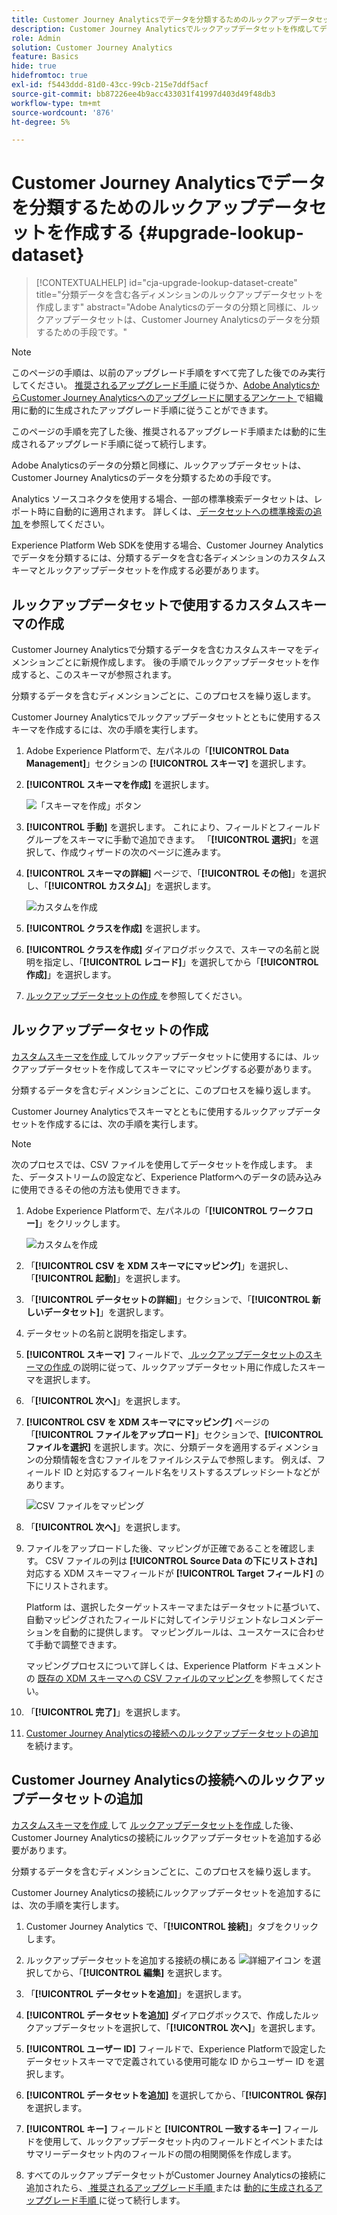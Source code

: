 ```yaml
---
title: Customer Journey Analyticsでデータを分類するためのルックアップデータセットを作成する
description: Customer Journey Analyticsでルックアップデータセットを作成してデータを分類する方法を説明します
role: Admin
solution: Customer Journey Analytics
feature: Basics
hide: true
hidefromtoc: true
exl-id: f5443ddd-81d0-43cc-99cb-215e7ddf5acf
source-git-commit: bb87226ee4b9acc433031f41997d403d49f48db3
workflow-type: tm+mt
source-wordcount: '876'
ht-degree: 5%

---
```


# Customer Journey Analyticsでデータを分類するためのルックアップデータセットを作成する {#upgrade-lookup-dataset}

<!-- markdownlint-disable MD034 -->

>[!CONTEXTUALHELP]
>id="cja-upgrade-lookup-dataset-create"
>title="分類データを含む各ディメンションのルックアップデータセットを作成します"
>abstract="Adobe Analyticsのデータの分類と同様に、ルックアップデータセットは、Customer Journey Analyticsのデータを分類するための手段です。"

<!-- markdownlint-enable MD034 -->

>[!NOTE]
> 
>このページの手順は、以前のアップグレード手順をすべて完了した後でのみ実行してください。 [ 推奨されるアップグレード手順 ](/help/getting-started/cja-upgrade/cja-upgrade-recommendations.md#recommended-upgrade-steps-for-most-organizations) に従うか、[Adobe AnalyticsからCustomer Journey Analyticsへのアップグレードに関するアンケート ](https://gigazelle.github.io/cja-ttv/) で組織用に動的に生成されたアップグレード手順に従うことができます。
>
>このページの手順を完了した後、推奨されるアップグレード手順または動的に生成されるアップグレード手順に従って続行します。

Adobe Analyticsのデータの分類と同様に、ルックアップデータセットは、Customer Journey Analyticsのデータを分類するための手段です。

Analytics ソースコネクタを使用する場合、一部の標準検索データセットは、レポート時に自動的に適用されます。 詳しくは、[ データセットへの標準検索の追加 ](/help/connections/standard-lookups.md) を参照してください。

Experience Platform Web SDKを使用する場合、Customer Journey Analyticsでデータを分類するには、分類するデータを含む各ディメンションのカスタムスキーマとルックアップデータセットを作成する必要があります。

## ルックアップデータセットで使用するカスタムスキーマの作成

Customer Journey Analyticsで分類するデータを含むカスタムスキーマをディメンションごとに新規作成します。 後の手順でルックアップデータセットを作成すると、このスキーマが参照されます。

分類するデータを含むディメンションごとに、このプロセスを繰り返します。

Customer Journey Analyticsでルックアップデータセットとともに使用するスキーマを作成するには、次の手順を実行します。

1. Adobe Experience Platformで、左パネルの「**[!UICONTROL Data Management]**」セクションの **[!UICONTROL スキーマ]** を選択します。

1. **[!UICONTROL スキーマを作成]** を選択します。

   ![ 「スキーマを作成」ボタン ](assets/schema-create.png)

1. **[!UICONTROL 手動]** を選択します。 これにより、フィールドとフィールドグループをスキーマに手動で追加できます。 「**[!UICONTROL 選択]**」を選択して、作成ウィザードの次のページに進みます。

1. **[!UICONTROL スキーマの詳細]** ページで、「**[!UICONTROL その他]**」を選択し、「**[!UICONTROL カスタム]**」を選択します。

   ![ カスタムを作成 ](assets/schema-custom.png)

1. **[!UICONTROL クラスを作成]** を選択します。

   <!-- add screenshot -->

1. **[!UICONTROL クラスを作成]** ダイアログボックスで、スキーマの名前と説明を指定し、「**[!UICONTROL レコード]**」を選択してから「**[!UICONTROL 作成]**」を選択します。

1. [ ルックアップデータセットの作成 ](#create-a-lookup-dataset) を参照してください。

## ルックアップデータセットの作成

[ カスタムスキーマを作成 ](#create-a-custom-schema-to-use-with-the-lookup-dataset) してルックアップデータセットに使用するには、ルックアップデータセットを作成してスキーマにマッピングする必要があります。

分類するデータを含むディメンションごとに、このプロセスを繰り返します。

Customer Journey Analyticsでスキーマとともに使用するルックアップデータセットを作成するには、次の手順を実行します。

>[!NOTE]
>
>次のプロセスでは、CSV ファイルを使用してデータセットを作成します。 また、データストリームの設定など、Experience Platformへのデータの読み込みに使用できるその他の方法も使用できます。

1. Adobe Experience Platformで、左パネルの「**[!UICONTROL ワークフロー]**」をクリックします。

   ![ カスタムを作成 ](assets/lookup-dataset-workflows.png)

1. 「**[!UICONTROL CSV を XDM スキーマにマッピング]**」を選択し、「**[!UICONTROL 起動]**」を選択します。

1. 「**[!UICONTROL データセットの詳細]**」セクションで、「**[!UICONTROL 新しいデータセット]**」を選択します。

1. データセットの名前と説明を指定します。

1. **[!UICONTROL スキーマ]** フィールドで、[ ルックアップデータセットのスキーマの作成 ](#create-a-schema-for-lookup-datasets) の説明に従って、ルックアップデータセット用に作成したスキーマを選択します。

1. 「**[!UICONTROL 次へ]**」を選択します。

1. **[!UICONTROL CSV を XDM スキーマにマッピング]** ページの「**[!UICONTROL ファイルをアップロード]**」セクションで、**[!UICONTROL ファイルを選択]** を選択します。次に、分類データを適用するディメンションの分類情報を含むファイルをファイルシステムで参照します。 例えば、フィールド ID と対応するフィールド名をリストするスプレッドシートなどがあります。<!-- correct? How can I better explain what this file is?-->

   ![CSV ファイルをマッピング ](assets/lookup-map-csv.png)

1. 「**[!UICONTROL 次へ]**」を選択します。

1. ファイルをアップロードした後、マッピングが正確であることを確認します。 CSV ファイルの列は **[!UICONTROL Source Data の下にリストされ]** 対応する XDM スキーマフィールドが **[!UICONTROL Target フィールド]** の下にリストされます。

   Platform は、選択したターゲットスキーマまたはデータセットに基づいて、自動マッピングされたフィールドに対してインテリジェントなレコメンデーションを自動的に提供します。 マッピングルールは、ユースケースに合わせて手動で調整できます。

   マッピングプロセスについて詳しくは、Experience Platform ドキュメントの [ 既存の XDM スキーマへの CSV ファイルのマッピング ](https://experienceleague.adobe.com/en/docs/experience-platform/ingestion/tutorials/map-csv/existing-schema) を参照してください。

1. 「**[!UICONTROL 完了]**」を選択します。

1. [Customer Journey Analyticsの接続へのルックアップデータセットの追加 ](#add-the-lookup-dataset-to-your-connection-in-customer-journey-analytics) を続けます。

## Customer Journey Analyticsの接続へのルックアップデータセットの追加

[ カスタムスキーマを作成 ](#create-a-custom-schema-to-use-with-the-lookup-dataset) して [ ルックアップデータセットを作成 ](#create-a-lookup-dataset) した後、Customer Journey Analyticsの接続にルックアップデータセットを追加する必要があります。

分類するデータを含むディメンションごとに、このプロセスを繰り返します。

Customer Journey Analyticsの接続にルックアップデータセットを追加するには、次の手順を実行します。

1. Customer Journey Analytics で、「**[!UICONTROL 接続]**」タブをクリックします。

1. ルックアップデータセットを追加する接続の横にある ![ 詳細アイコン ](assets/More.svg) を選択してから、「**[!UICONTROL 編集]** を選択します。

   <!-- add screenshot -->

1. 「**[!UICONTROL データセットを追加]**」を選択します。

1. **[!UICONTROL データセットを追加]** ダイアログボックスで、作成したルックアップデータセットを選択して、「**[!UICONTROL 次へ]**」を選択します。

1. **[!UICONTROL ユーザー ID]** フィールドで、Experience Platformで設定したデータセットスキーマで定義されている使用可能な ID からユーザー ID を選択します。<!-- fill out other fields? -->

1. **[!UICONTROL データセットを追加]** を選択してから、「**[!UICONTROL 保存]** を選択します。

   <!-- is there a step right in between here where you select the dataset -->

1. **[!UICONTROL キー]** フィールドと **[!UICONTROL 一致するキー]** フィールドを使用して、ルックアップデータセット内のフィールドとイベントまたはサマリーデータセット内のフィールドの間の相関関係を作成します。

1. すべてのルックアップデータセットがCustomer Journey Analyticsの接続に追加されたら、[ 推奨されるアップグレード手順 ](/help/getting-started/cja-upgrade/cja-upgrade-recommendations.md#recommended-upgrade-steps-for-most-organizations) または [ 動的に生成されるアップグレード手順 ](https://gigazelle.github.io/cja-ttv/) に従って続行します。

